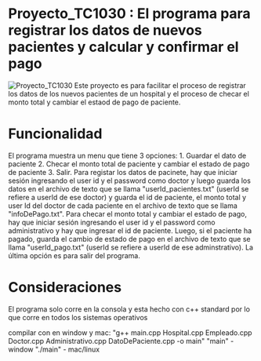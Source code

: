 # Proyecto_TC1030 : El programa para registrar los datos de nuevos pacientes y calcular y confirmar el pago
![Proyecto_TC1030](https://github.com/DongjuMun/Proyecto_TC1030/assets/150094637/3e8dec4e-2a4a-4b79-9251-67babb062c93)
Este proyecto es para facilitar el proceso de registrar los datos de los nuevos pacientes de un hospital y el proceso de checar el monto total y cambiar el estaod de pago de paciente. 
# Funcionalidad
El programa muestra un menu que tiene 3 opciones: 1. Guardar el dato de paciente 2. Checar el monto total de paciente y cambiar el estado de pago de paciente 3. Salir. Para registar los datos de pacinete, hay que iniciar sesión ingresando el user id y el password como doctor y luego guarda los datos en el archivo de texto que se llama "userId_pacientes.txt" (userId se refiere a userId de ese doctor) y guarda el id de paciente, el monto total y user Id del doctor de cada paciente en el archivo de texto que se llama "infoDePago.txt". Para checar el monto total y cambiar el estado de pago, hay que iniciar sesión ingresando el user id y el password como administrativo y hay que ingresar el id de paciente. Luego, si el paciente ha pagado, guarda el cambio de estado de pago en el archivo de texto que se llama "userId_pago.txt" (userId se refiere a userId de ese adminstrativo). La última opción es para salir del programa.
# Consideraciones
El programa solo corre en la consola y esta hecho con c++ standard por lo que corre en todos los sistemas operativos

compilar con en window y mac: "g++ main.cpp Hospital.cpp Empleado.cpp Doctor.cpp Administrativo.cpp DatoDePaciente.cpp -o main"
                              "main" - window
                              "./main" - mac/linux





